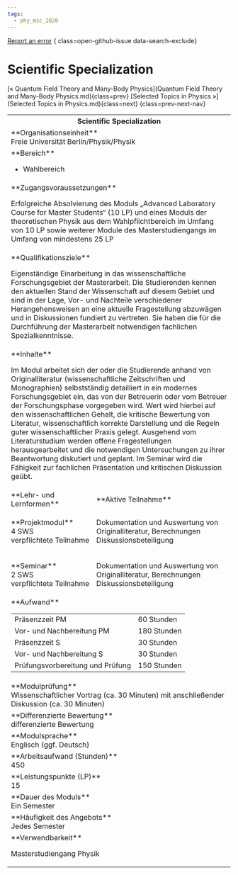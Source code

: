```yaml
---
tags:
  - phy_msc_2020
---
```

[Report an error](https://github.com/SGSSGene/FUB-SUP/issues/new?title=Error%20in%20%22Scientific%20Specialization%22&body=There%20seems%20to%20be%20an%20error%20in%20module%20%22Scientific%20Specialization%22%2E%0A%0A%3CDescribe%20here%20a%20slightly%20more%20detailed%20description%20of%20what%20is%20wrong%3E&labels=bug)
{ class=open-github-issue data-search-exclude}

# Scientific Specialization

[« Quantum Field Theory and Many-Body Physics](Quantum Field Theory and Many-Body Physics.md){class=prev}
[Selected Topics in Physics »](Selected Topics in Physics.md){class=next}
{class=prev-next-nav}

<table markdown id="moduledesc">
<tr markdown class="moduledesc_head"><th colspan="2">Scientific Specialization </th></tr>
<tr markdown><td colspan="2">**Organisationseinheit**   <br>Freie Universität Berlin/Physik/Physik</td></tr>

<tr markdown><td colspan="2">**Bereich**<br>


- Wahlbereich

</td></tr>

<tr markdown><td colspan="2">**Zugangsvoraussetzungen** <br>

Erfolgreiche Absolvierung des Moduls „Advanced Laboratory Course for Master
Students“ (10 LP) und eines Moduls der theoretischen Physik aus dem Wahlpflichtbereich im Umfang von 10 LP
sowie weiterer Module des Masterstudiengangs im Umfang von mindestens 25 LP


</td></tr>
<tr markdown><td colspan="2">**Qualifikationsziele**    <br>

Eigenständige Einarbeitung in das wissenschaftliche Forschungsgebiet der
Masterarbeit. Die Studierenden kennen den aktuellen Stand der Wissenschaft
auf diesem Gebiet und sind in der Lage, Vor- und Nachteile verschiedener
Herangehensweisen an eine aktuelle Fragestellung abzuwägen und in
Diskussionen fundiert zu vertreten. Sie haben die für die Durchführung der
Masterarbeit notwendigen fachlichen Spezialkenntnisse.


</td></tr>
<tr markdown><td colspan="2">**Inhalte**                <br>

Im Modul arbeitet sich der oder die Studierende anhand von Originalliteratur
(wissenschaftliche Zeitschriften und Monographien) selbstständig detailliert
in ein modernes Forschungsgebiet ein, das von der Betreuerin oder vom
Betreuer der Forschungsphase vorgegeben wird. Wert wird hierbei auf den
wissenschaftlichen Gehalt, die kritische Bewertung von Literatur,
wissenschaftlich korrekte Darstellung und die Regeln guter
wissenschaftlicher Praxis gelegt. Ausgehend vom Literaturstudium werden
offene Fragestellungen herausgearbeitet und die notwendigen Untersuchungen
zu ihrer Beantwortung diskutiert und geplant. Im Seminar wird die Fähigkeit
zur fachlichen Präsentation und kritischen Diskussion geübt.


</td></tr>

<tr markdown><td>**Lehr- und Lernformen**</td><td>**Aktive Teilnahme**</td></tr>
<tr markdown><td> **Projektmodul** <br>4 SWS <br> verpflichtete Teilnahme</td><td>

Dokumentation und Auswertung von Originalliteratur, Berechnungen
Diskussionsbeteiligung
</td></tr>
<tr markdown><td> **Seminar** <br>2 SWS <br> verpflichtete Teilnahme</td><td>

Dokumentation und Auswertung von Originalliteratur, Berechnungen
Diskussionsbeteiligung
</td></tr>
<tr markdown><td colspan="2">**Aufwand**                <br>
<table class="aufwand_table">
<tr><td>Präsenzzeit PM</td><td>60 Stunden</td></tr>
<tr><td>Vor- und Nachbereitung PM</td><td>180 Stunden</td></tr>
<tr><td>Präsenzzeit S</td><td>30 Stunden</td></tr>
<tr><td>Vor- und Nachbereitung S</td><td>30 Stunden</td></tr>
<tr><td>Prüfungsvorbereitung und Prüfung</td><td>150 Stunden</td></tr>
</table>

</td></tr>
<tr markdown><td colspan="2">**Modulprüfung**             <br>Wissenschaftlicher Vortrag (ca. 30 Minuten) mit anschließender Diskussion
(ca. 30 Minuten)


</td></tr>
<tr markdown><td colspan="2">**Differenzierte Bewertung** <br>differenzierte Bewertung

</td></tr>
<tr markdown><td colspan="2">**Modulsprache**             <br>Englisch (ggf. Deutsch)</td></tr>
<tr markdown><td colspan="2">**Arbeitsaufwand (Stunden)** <br>450</td></tr>
<tr markdown><td colspan="2">**Leistungspunkte (LP)**     <br>15</td></tr>
<tr markdown><td colspan="2">**Dauer des Moduls**         <br>Ein Semester</td></tr>
<tr markdown><td colspan="2">**Häufigkeit des Angebots**  <br>Jedes Semester</td></tr>
<tr markdown><td colspan="2">**Verwendbarkeit**           <br>

Masterstudiengang Physik


</td></tr>

</table>
